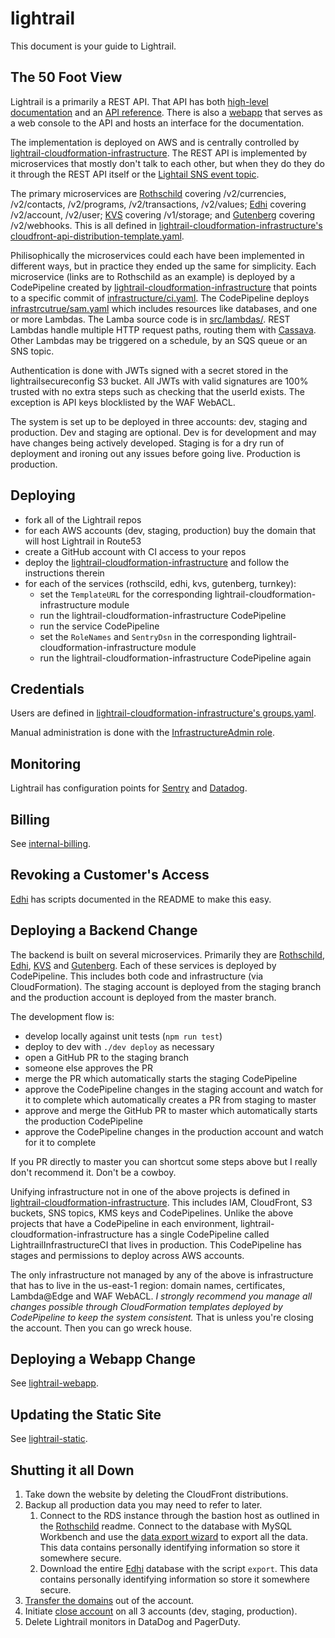# lightrail
This document is your guide to Lightrail.

## The 50 Foot View

Lightrail is a primarily a REST API.  That API has both [high-level documentation](https://github.com/Giftbit/Lightrail-API-V2-Docs/) and an [API reference](https://github.com/Giftbit/Lightrail-API-V2-Docs/tree/master/openapi3).  There is also a [webapp](https://github.com/Giftbit/lightrail-webapp) that serves as a web console to the API and hosts an interface for the documentation.

The implementation is deployed on AWS and is centrally controlled by [lightrail-cloudformation-infrastructure](https://github.com/Giftbit/lightrail-cloudformation-infrastructure).  The REST API is implemented by microservices that mostly don't talk to each other, but when they do they do it through the REST API itself or the [Lightail SNS event topic](https://github.com/Giftbit/lightrail-cloudformation-infrastructure/blob/master/lightrail-stack.yaml#L194).

The primary microservices are [Rothschild](https://github.com/Giftbit/lightrail-rothschild) covering /v2/currencies, /v2/contacts, /v2/programs, /v2/transactions, /v2/values; [Edhi](https://github.com/Giftbit/lightrail-edhi) covering /v2/account, /v2/user; [KVS](https://github.com/Giftbit/lightrail-kvs) covering /v1/storage; and [Gutenberg](https://github.com/Giftbit/lightrail-gutenberg/) covering /v2/webhooks.  This is all defined in [lightrail-cloudformation-infrastructure's cloudfront-api-distribution-template.yaml](https://github.com/Giftbit/lightrail-cloudformation-infrastructure/blob/master/modules/cloudfront-api-distribution-template.yaml#L102).

Philisophically the microservices could each have been implemented in different ways, but in practice they ended up the same for simplicity.  Each microservice (links are to Rothschild as an example) is deployed by a CodePipeline created by [lightrail-cloudformation-infrastructure](https://github.com/Giftbit/lightrail-cloudformation-infrastructure/blob/master/modules/rothschild.yaml#L122) that points to a specific commit of [infrastructure/ci.yaml](https://github.com/Giftbit/lightrail-rothschild/blob/staging/infrastructure/ci.yaml).  The CodePipeline deploys [infrastrcutrue/sam.yaml](https://github.com/Giftbit/lightrail-rothschild/blob/staging/infrastructure/sam.yaml) which includes resources like databases, and one or more Lambdas.  The Lamba source code is in [src/lambdas/](https://github.com/Giftbit/lightrail-rothschild/tree/staging/src/lambdas).  REST Lambdas handle multiple HTTP request paths, routing them with [Cassava](https://github.com/Giftbit/cassava).  Other Lambdas may be triggered on a schedule, by an SQS queue or an SNS topic.

Authentication is done with JWTs signed with a secret stored in the lightrailsecureconfig S3 bucket.  All JWTs with valid signatures are 100% trusted with no extra steps such as checking that the userId exists.  The exception is API keys blocklisted by the WAF WebACL.

The system is set up to be deployed in three accounts: dev, staging and production.  Dev and staging are optional.  Dev is for development and may have changes being actively developed.  Staging is for a dry run of deployment and ironing out any issues before going live.  Production is production.

## Deploying

- fork all of the Lightrail repos
- for each AWS accounts (dev, staging, production) buy the domain that will host Lightrail in Route53
- create a GitHub account with CI access to your repos
- deploy the [lightrail-cloudformation-infrastructure](https://github.com/Giftbit/lightrail-cloudformation-infrastructure/) and follow the instructions therein
- for each of the services (rothscild, edhi, kvs, gutenberg, turnkey):
  - set the `TemplateURL` for the corresponding lightrail-cloudformation-infrastructure module
  - run the lightrail-cloudformation-infrastructure CodePipeline
  - run the service CodePipeline
  - set the `RoleNames` and `SentryDsn` in the corresponding lightrail-cloudformation-infrastructure module
  - run the lightrail-cloudformation-infrastructure CodePipeline again

## Credentials

Users are defined in [lightrail-cloudformation-infrastructure's groups.yaml](https://github.com/Giftbit/lightrail-cloudformation-infrastructure/blob/master/modules/groups.yaml).

Manual administration is done with the [InfrastructureAdmin role](https://github.com/Giftbit/lightrail-cloudformation-infrastructure/blob/main/modules/user-assumable-roles.yaml).

## Monitoring

Lightrail has configuration points for [Sentry](https://sentry.io/) and [Datadog](https://www.datadoghq.com/).

## Billing

See [internal-billing](https://github.com/Giftbit/internal-billing/).

## Revoking a Customer's Access

[Edhi](https://github.com/Giftbit/internal-edhi) has scripts documented in the README to make this easy.

## Deploying a Backend Change

The backend is built on several microservices.  Primarily they are [Rothschild](https://github.com/Giftbit/internal-rothschild), [Edhi](https://github.com/Giftbit/internal-edhi), [KVS](https://github.com/Giftbit/internal-kvs) and [Gutenberg](https://github.com/Giftbit/internal-gutenberg/).  Each of these services is deployed by CodePipeline.  This includes both code and infrastructure (via CloudFormation).  The staging account is deployed from the staging branch and the production account is deployed from the master branch.

The development flow is:
- develop locally against unit tests (`npm run test`)
- deploy to dev with `./dev deploy` as necessary
- open a GitHub PR to the staging branch
- someone else approves the PR
- merge the PR which automatically starts the staging CodePipeline
- approve the CodePipeline changes in the staging account and watch for it to complete which automatically creates a PR from staging to master
- approve and merge the GitHub PR to master which automatically starts the production CodePipeline
- approve the CodePipeline changes in the production account and watch for it to complete

If you PR directly to master you can shortcut some steps above but I really don't recommend it.  Don't be a cowboy.

Unifying infrastructure not in one of the above projects is defined in [lightrail-cloudformation-infrastructure](https://github.com/Giftbit/lightrail-cloudformation-infrastructure/).  This includes IAM, CloudFront, S3 buckets, SNS topics, KMS keys and CodePipelines.  Unlike the above projects that have a CodePipeline in each environment, lightrail-cloudformation-infrastructure has a single CodePipeline called LightrailInfrastructureCI that lives in production.  This CodePipeline has stages and permissions to deploy across AWS accounts.

The only infrastructure not managed by any of the above is infrastructure that has to live in the us-east-1 region: domain names, certificates, Lambda@Edge and WAF WebACL.  *I strongly recommend you manage all changes possible through CloudFormation templates deployed by CodePipeline to keep the system consistent.*  That is unless you're closing the account.  Then you can go wreck house.

## Deploying a Webapp Change

See [lightrail-webapp](https://github.com/Giftbit/lightrail-webapp/).

## Updating the Static Site

See [lightrail-static](https://github.com/Giftbit/lightrail-static).

## Shutting it all Down
1. Take down the website by deleting the CloudFront distributions.
2. Backup all production data you may need to refer to later.
    1. Connect to the RDS instance through the bastion host as outlined in the [Rothschild](https://github.com/Giftbit/internal-rothschild) readme.  Connect to the database with MySQL Workbench and use the [data export wizard](https://dev.mysql.com/doc/workbench/en/wb-admin-export-import-management.html) to export all the data.  This data contains personally identifying information so store it somewhere secure.
    2. Download the entire [Edhi](https://github.com/Giftbit/internal-edhi) database with the script `export`.  This data contains personally identifying information so store it somewhere secure.
3. [Transfer the domains](https://docs.aws.amazon.com/Route53/latest/DeveloperGuide/domain-transfer-to-route-53.html) out of the account.
4. Initiate [close account](https://aws.amazon.com/premiumsupport/knowledge-center/close-aws-account/) on all 3 accounts (dev, staging, production).
5. Delete Lightrail monitors in DataDog and PagerDuty.

